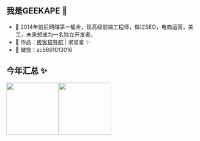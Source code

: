 ## 我是GEEKAPE 👦

- 📑 2014年前后网赚第一桶金，现高级前端工程师，做过SEO，电商运营，美工，未来想成为一名独立开发者。
- 🏡 作品：<a href="https://github.com/geekape/geek-navigation" target="_blank">极客猿导航</a> | 求星星 ✨</a>
- 💬 微信：zcb861013016

## 今年汇总 ✨

<img align="" height="137px" src="https://github-readme-stats.vercel.app/api?username=geekape&hide_title=true&hide_border=true&show_icons=true&include_all_commits=true&line_height=21&bg_color=0,EC6C6C,FFD479,FFFC79,73FA79&theme=graywhite&locale=cn" /><img align="" height="137px" src="https://github-readme-stats.vercel.app/api/top-langs/?username=geekape&hide_title=true&hide_border=true&layout=compact&bg_color=0,73FA79,73FDFF,D783FF&theme=graywhite&locale=cn" />
